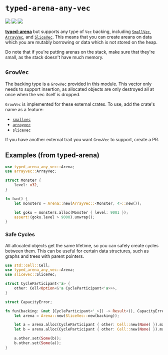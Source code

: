 # `typed-arena-any-vec`

[![](https://docs.rs/typed-arena/badge.svg)](https://docs.rs/typed-arena-any-vec/)
[![](https://img.shields.io/crates/v/typed-arena-any-vec.svg)](https://crates.io/crates/typed-arena-any-vec)
[![](https://img.shields.io/crates/d/typed-arena-any-vec.svg)](https://crates.io/crates/typed-arena-any-vec)

**[typed-arena](https://docs.rs/typed-arena)** but supports any type of `Vec` backing, including [`SmallVec`](https://docs.rs/smallvec), [`ArrayVec`](https://docs.rs/arrayvec), and [`SliceVec`](https://docs.rs/slicevec). This means that you can create areans on data which you are mutably borrowing or data which is not stored on the heap.

Do note that if you're putting arenas on the stack, make sure that they're small, as the stack doesn't have much memory.

## `GrowVec`

The backing type is a `GrowVec` provided in this module. This vector only needs to support insertion, as allocated objects are only destroyed all at once when the vec itself is dropped.

`GrowVec` is implemented for these external crates. To use, add the crate's name as a feature:

- [`smallvec`](https://docs.rs/smallvec)
- [`arrayvec`](https://docs.rs/arrayvec)
- [`slicevec`](https://docs.rs/slicevec)

If you have another external trait you want `GrowVec` to support, create a PR.

## Examples (from typed-arena)

```rust
use typed_arena_any_vec::Arena;
use arrayvec::ArrayVec;

struct Monster {
    level: u32,
}

fn fun() {
    let monsters = Arena::new(ArrayVec::<Monster, 4>::new());

    let goku = monsters.alloc(Monster { level: 9001 });
    assert!(goku.level > 9000).unwrap();
}
```

### Safe Cycles

All allocated objects get the same lifetime, so you can safely create cycles
between them. This can be useful for certain data structures, such as graphs
and trees with parent pointers.

```rust
use std::cell::Cell;
use typed_arena_any_vec::Arena;
use slicevec::SliceVec;

struct CycleParticipant<'a> {
    other: Cell<Option<&'a CycleParticipant<'a>>>,
}

struct CapacityError;

fn fun(backing: &mut [CycleParticipant<'_>]) -> Result<(), CapacityError> {
    let arena = Arena::new(SliceVec::new(backing));

    let a = arena.alloc(CycleParticipant { other: Cell::new(None) }).map_err(|_| CapacityError);
    let b = arena.alloc(CycleParticipant { other: Cell::new(None) }).map_err(|_| CapacityError);

    a.other.set(Some(b));
    b.other.set(Some(a));
}
```
